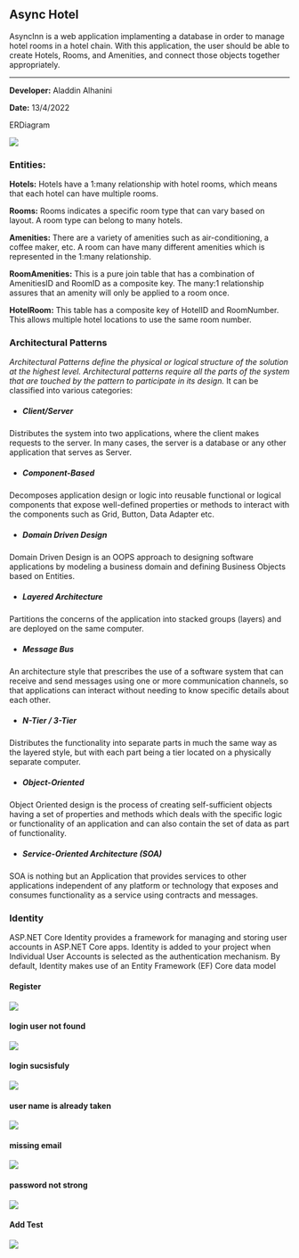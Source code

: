 ## Async Hotel
AsyncInn is a web application implamenting a database in order to manage hotel rooms in a hotel chain. With this application, the user should be able to create Hotels, Rooms, and Amenities, and connect those objects together appropriately.

***
**Developer:** Aladdin Alhanini

**Date:** 13/4/2022


ERDiagram

![](async-inn-erd.png)

### Entities:
**Hotels:** Hotels have a 1:many relationship with hotel rooms, which means that each hotel can have multiple rooms.

**Rooms:** Rooms indicates a specific room type that can vary based on layout. A room type can belong to many hotels.

**Amenities:** There are a variety of amenities such as air-conditioning, a coffee maker, etc. A room can have many different amenities which is represented in the 1:many relationship.

**RoomAmenities:** This is a pure join table that has a combination of AmenitiesID and RoomID as a composite key. The many:1 relationship assures that an amenity will only be applied to a room once.

**HotelRoom:** This table has a composite key of HotelID and RoomNumber. This allows multiple hotel locations to use the same room number.


### Architectural Patterns

*Architectural Patterns define the physical or logical structure of the solution at the highest level. Architectural patterns require all the parts of the system that are touched by the pattern to participate in its design.*
It can be classified into various categories:

- ##### Client/Server
Distributes the system into two applications, where the client makes requests to the server. In many cases, the server is a database or any other application that serves as Server.

- ##### Component-Based
Decomposes application design or logic into reusable functional or logical components that expose well-defined properties or methods to interact with the components such as Grid, Button, Data Adapter etc.

- ##### Domain Driven Design
Domain Driven Design is an OOPS approach to designing  software applications by modeling a business domain and defining Business Objects based on Entities.

- ##### Layered Architecture
Partitions the concerns of the application into stacked groups (layers) and are deployed on the same computer.

- ##### Message Bus
An architecture style that prescribes the use of a software system that can receive and send messages using one or more communication channels, so that applications can interact without needing to know specific details about each other.

- ##### N-Tier / 3-Tier
Distributes the functionality into separate parts in much the same way as the layered style, but with each part being a tier located on a physically separate computer.

- ##### Object-Oriented
Object Oriented design is the process of creating self-sufficient objects having a set of properties and methods which deals with the specific logic or functionality of an application and can also contain the set of data as part of functionality. 

- ##### Service-Oriented Architecture (SOA)
SOA is nothing but an Application that provides services to other applications independent of any platform or technology that exposes and consumes functionality as a service using contracts and messages.

### Identity
ASP.NET Core Identity provides a framework for managing and storing user accounts in ASP.NET Core apps. Identity is added to your project when Individual User Accounts is selected as the authentication mechanism. By default, Identity makes use of an Entity Framework (EF) Core data model

#### Register
![](Screenshot1.png)
#### login user not found
![](Screenshot2.png)
#### login sucsisfuly
![](Screenshot3.png)
#### user name is already taken
![](Screenshot4.png)
#### missing email
![](Screenshot5.png)
#### password not strong
![](Screenshot6.png)

#### Add Test
![](HotelTest.png)